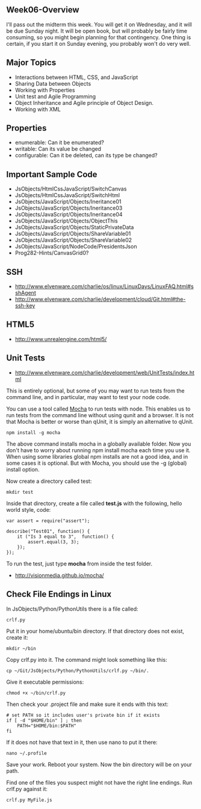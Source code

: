 Week06-Overview
---------------

I'll pass out the midterm this week. You will get it on Wednesday, and
it will be due Sunday night. It will be open book, but will probably
be fairly time consuming, so you might begin planning for that contingency.
One thing is certain, if you start it on Sunday evening, you probably
won't do very well.

Major Topics
------------

* Interactions between HTML, CSS, and JavaScript
* Sharing Data between Objects
* Working with Properties
* Unit test and Agile Programming
* Object Inheritance and Agile principle of Object Design.
* Working with XML

Properties
----------

- enumerable: Can it be enumerated?
- writable: Can its value be changed
- configurable: Can it be deleted, can its type be changed?
 
Important Sample Code
---------------------

- JsObjects/HtmlCssJavaScript/SwitchCanvas
- JsObjects/HtmlCssJavaScript/SwitchHtml
- JsObjects/JavaScript/Objects/Ineritance01
- JsObjects/JavaScript/Objects/Ineritance03
- JsObjects/JavaScript/Objects/Ineritance04
- JsObjects/JavaScript/Objects/ObjectThis
- JsObjects/JavaScript/Objects/StaticPrivateData
- JsObjects/JavaScript/Objects/ShareVariable01
- JsObjects/JavaScript/Objects/ShareVariable02
- JsObjects/JavaScript/NodeCode/PresidentsJson
- Prog282-Hints/CanvasGrid0?

SSH
---

- <http://www.elvenware.com/charlie/os/linux/LinuxDays/LinuxFAQ.html#sshAgent>
- <http://www.elvenware.com/charlie/development/cloud/Git.html#the-ssh-key>

HTML5
-----

- <http://www.unrealengine.com/html5/>

Unit Tests
----------

- <http://www.elvenware.com/charlie/development/web/UnitTests/index.html>

This is entirely optional, but some of you may want to run tests from the
command line, and in particular, may want to test your node code. 

You can use a tool called [Mocha](http://visionmedia.github.io/mocha/) to 
run tests with node. This enables us to run tests from the command line 
without using qunit and a browser. It is not that Mocha is better or worse 
than qUnit, it is simply an alternative to qUnit.

	npm install -g mocha
	
The above command installs mocha in a globally available folder. Now you don't
have to worry about running npm install mocha each time you use it. When using
some libraries global npm installs are not a good idea, and in some cases it
is optional. But with Mocha, you should use the -g (global) install option.

Now create a directory called test:

	mkdir test
	
Inside that directory, create a file called **test.js** with the following,
hello world style, code:

~~~~
var assert = require("assert");
 
describe("Test01", function() {
	it ("Is 3 equal to 3",  function() {
		assert.equal(3, 3);
	});
});
~~~~

To run the test, just type **mocha** from inside the test folder.
	
- <http://visionmedia.github.io/mocha/>

Check File Endings in Linux
---------------------------

In JsObjects/Python/PythonUtils there is a file called:

	crlf.py
	
Put it in your home/ubuntu/bin directory. If that directory does not exist,
create it:

	mkdir ~/bin

Copy crlf.py into it. The command might look something like this:

	cp ~/Git/JsObjects/Python/PythonUtils/crlf.py ~/bin/.
	
Give it executable permissions:

	chmod +x ~/bin/crlf.py

Then check your .project file and make sure it ends with this text:

	# set PATH so it includes user's private bin if it exists
	if [ -d "$HOME/bin" ] ; then
		PATH="$HOME/bin:$PATH"
	fi

If it does not have that text in it, then use nano to put it there:

	nano ~/.profile
	
Save your work. Reboot your system. Now the bin directory will be on your path.

Find one of the files you suspect might not have the right line endings. Run
crlf.py against it:

	crlf.py MyFile.js

